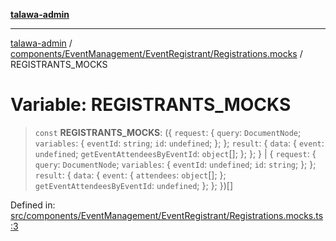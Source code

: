 [**talawa-admin**](../../../../../README.md)

***

[talawa-admin](../../../../../README.md) / [components/EventManagement/EventRegistrant/Registrations.mocks](../README.md) / REGISTRANTS\_MOCKS

# Variable: REGISTRANTS\_MOCKS

> `const` **REGISTRANTS\_MOCKS**: (\{ `request`: \{ `query`: `DocumentNode`; `variables`: \{ `eventId`: `string`; `id`: `undefined`; \}; \}; `result`: \{ `data`: \{ `event`: `undefined`; `getEventAttendeesByEventId`: `object`[]; \}; \}; \} \| \{ `request`: \{ `query`: `DocumentNode`; `variables`: \{ `eventId`: `undefined`; `id`: `string`; \}; \}; `result`: \{ `data`: \{ `event`: \{ `attendees`: `object`[]; \}; `getEventAttendeesByEventId`: `undefined`; \}; \}; \})[]

Defined in: [src/components/EventManagement/EventRegistrant/Registrations.mocks.ts:3](https://github.com/bint-Eve/talawa-admin/blob/3ea1bc8148fd1f2efa92a17958ea5a5df0d9cc86/src/components/EventManagement/EventRegistrant/Registrations.mocks.ts#L3)
